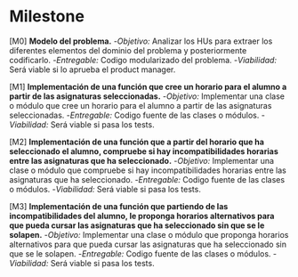 # Milestone

[M0] **Modelo del problema.**
    -*Objetivo:* Analizar los HUs para extraer los diferentes elementos del dominio del problema y posteriormente codificarlo.
    -*Entregable:* Codigo modularizado del problema.
    -*Viabilidad:* Será viable si lo aprueba el product manager.

[M1] **Implementación de una función que cree un horario para el alumno a partir de las asignaturas seleccionadas.**
    -*Objetivo:* Implementar una clase o módulo que cree un horario para el alumno a partir de las asignaturas seleccionadas.
    -*Entregable:* Codigo fuente de las clases o módulos.
    -*Viabilidad:* Será viable si pasa los tests.
    
[M2] **Implementación de una función que a partir del horario que ha seleccionado el alumno, compruebe si hay incompatibilidades horarias entre las asignaturas que ha seleccionado.**
    -*Objetivo:* Implementar una clase o módulo que compruebe si hay incompatibilidades horarias entre las asignaturas que ha seleccionado.
    -*Entregable:* Codigo fuente de las clases o módulos.
    -*Viabilidad:* Será viable si pasa los tests.

[M3] **Implementación de  una función que partiendo de las incompatibilidades del alumno, le proponga horarios alternativos para que pueda cursar las asignaturas que ha seleccionado sin que se le solapen.**
    -*Objetivo:* Implementar una clase o módulo que proponga horarios alternativos para que pueda cursar las asignaturas que ha seleccionado sin que se le solapen.
    -*Entregable:* Codigo fuente de las clases o módulos.
    -*Viabilidad:* Será viable si pasa los tests.